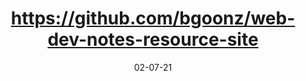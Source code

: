 ---
date: 02-07-21
id: 5
path: bookmarks
tags:
- https://github.com/bgoonz/web-dev-notes-resource-site
title: https://github.com/bgoonz/web-dev-notes-resource-site
type: note
---